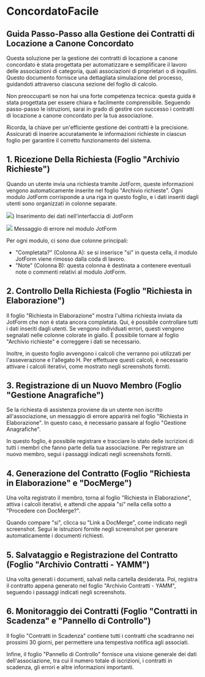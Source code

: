 # ConcordatoFacile

## Guida Passo-Passo alla Gestione dei Contratti di Locazione a Canone Concordato 

Questa soluzione per la gestione dei contratti di locazione a canone concordato è stata progettata per automatizzare e semplificare il lavoro delle associazioni di categoria, quali associazioni di proprietari o di inquilini. Questo documento fornisce una dettagliata simulazione del processo, guidandoti attraverso ciascuna sezione del foglio di calcolo.

Non preoccuparti se non hai una forte competenza tecnica: questa guida è stata progettata per essere chiara e facilmente comprensibile. Seguendo passo-passo le istruzioni, sarai in grado di gestire con successo i contratti di locazione a canone concordato per la tua associazione.

Ricorda, la chiave per un'efficiente gestione dei contratti è la precisione. Assicurati di inserire accuratamente le informazioni richieste in ciascun foglio per garantire il corretto funzionamento del sistema.

## 1. Ricezione Della Richiesta (Foglio "Archivio Richieste")

Quando un utente invia una richiesta tramite JotForm, queste informazioni vengono automaticamente inserite nel foglio "Archivio richieste". Ogni modulo JotForm corrisponde a una riga in questo foglio, e i dati inseriti dagli utenti sono organizzati in colonne separate.

![](https://filedn.eu/llmlYMMbHsXVkfJvhTGDV50/concordatofacile/demo_assets/How%20to%20Fill%20Out%20a%20JotForm%20with%20Italian%20fields%20-%20Step%201.png))
Inserimento dei dati nell'interfaccia di JotForm

![](https://filedn.eu/llmlYMMbHsXVkfJvhTGDV50/concordatofacile/demo_assets/How%20to%20Fill%20Out%20a%20JotForm%20with%20Italian%20fields%20-%20Step%204.png)
Messaggio di errore nel modulo JotForm

Per ogni modulo, ci sono due colonne principali: 

- "Completata?" (Colonna A): se si inserisce "sì" in questa cella, il modulo JotForm viene rimosso dalla coda di lavoro. 
- "Note" (Colonna B): questa colonna è destinata a contenere eventuali note o commenti relativi al modulo JotForm.

## 2. Controllo Della Richiesta (Foglio "Richiesta in Elaborazione")

Il foglio "Richiesta in Elaborazione" mostra l'ultima richiesta inviata da JotForm che non è stata ancora completata. Qui, è possibile controllare tutti i dati inseriti dagli utenti. Se vengono individuati errori, questi vengono segnalati nelle colonne colorate in giallo. È possibile tornare al foglio "Archivio richieste" e correggere i dati se necessario.

Inoltre, in questo foglio avvengono i calcoli che verranno poi utilizzati per l'asseverazione e l'allegato H. Per effettuare questi calcoli, è necessario attivare i calcoli iterativi, come mostrato negli screenshots forniti.

## 3. Registrazione di un Nuovo Membro (Foglio "Gestione Anagrafiche")

Se la richiesta di assistenza proviene da un utente non iscritto all'associazione, un messaggio di errore apparirà nel foglio "Richiesta in Elaborazione". In questo caso, è necessario passare al foglio "Gestione Anagrafiche".

In questo foglio, è possibile registrare e tracciare lo stato delle iscrizioni di tutti i membri che fanno parte della tua associazione. Per registrare un nuovo membro, segui i passaggi indicati negli screenshots forniti.

## 4. Generazione del Contratto (Foglio "Richiesta in Elaborazione" e "DocMerge")

Una volta registrato il membro, torna al foglio "Richiesta in Elaborazione", attiva i calcoli iterativi, e attendi che appaia "si" nella cella sotto a "Procedere con DocMerge?". 

Quando compare "si", clicca su "Link a DocMerge", come indicato negli screenshot. Segui le istruzioni fornite negli screenshot per generare automaticamente i documenti richiesti.

## 5. Salvataggio e Registrazione del Contratto (Foglio "Archivio Contratti - YAMM")

Una volta generati i documenti, salvali nella cartella desiderata. Poi, registra il contratto appena generato nel foglio "Archivio Contratti - YAMM", seguendo i passaggi indicati negli screenshots.

## 6. Monitoraggio dei Contratti (Foglio "Contratti in Scadenza" e "Pannello di Controllo")

Il foglio "Contratti in Scadenza" contiene tutti i contratti che scadranno nei prossimi 30 giorni, per permettere una tempestiva notifica agli associati. 

Infine, il foglio "Pannello di Controllo" fornisce una visione generale dei dati dell'associazione, tra cui il numero totale di iscrizioni, i contratti in scadenza, gli errori e altre informazioni importanti.

